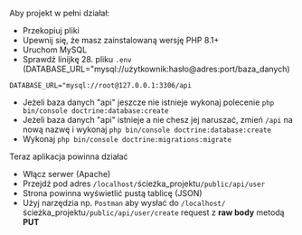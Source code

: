 Aby projekt w pełni działał:
- Przekopiuj pliki
- Upewnij się, że masz zainstalowaną wersję PHP 8.1+
- Uruchom MySQL
- Sprawdź linijkę 28. pliku `.env` <br>
(DATABASE_URL="mysql://użytkownik:hasło@adres:port/baza_danych)
```
DATABASE_URL="mysql://root@127.0.0.1:3306/api
```
- Jeżeli baza danych "api" jeszcze nie istnieje wykonaj polecenie `php bin/console doctrine:database:create`
- Jeżeli baza danych "api" istnieje a nie chesz jej naruszać, zmień `/api` na nową nazwę i wykonaj `php bin/console doctrine:database:create`
- Wykonaj `php bin/console doctrine:migrations:migrate`

Teraz aplikacja powinna działać
- Włącz serwer (Apache)
- Przejdź pod adres `/localhost/`ścieżka_projektu`/public/api/user`
- Strona powinna wyświetlić pustą tablicę (JSON)
- Użyj narzędzia np. `Postman` aby wysłać do  `/localhost/`ścieżka_projektu`/public/api/user/create` request z **raw body** metodą **PUT**